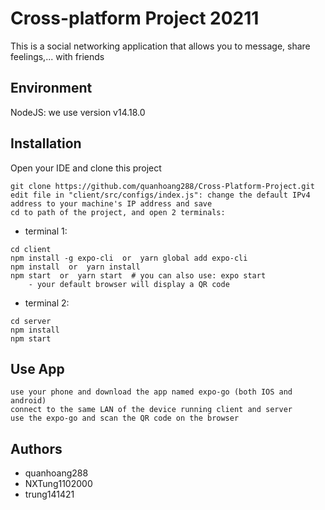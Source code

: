 # Cross-platform Project 20211

This is a social networking application that allows you to message, share feelings,... with friends

## Environment

NodeJS: we use version v14.18.0

## Installation

Open your IDE and clone this project

```
git clone https://github.com/quanhoang288/Cross-Platform-Project.git
edit file in "client/src/configs/index.js": change the default IPv4 address to your machine's IP address and save
cd to path of the project, and open 2 terminals:
```

- terminal 1:

```
cd client
npm install -g expo-cli  or  yarn global add expo-cli
npm install  or  yarn install
npm start  or  yarn start  # you can also use: expo start
    - your default browser will display a QR code
```

- terminal 2:

```
cd server
npm install
npm start
```

## Use App

```
use your phone and download the app named expo-go (both IOS and android)
connect to the same LAN of the device running client and server
use the expo-go and scan the QR code on the browser
```

## Authors

- quanhoang288
- NXTung1102000
- trung141421
